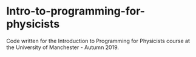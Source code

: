 # Intro-to-programming-for-physicists
Code written for the Introduction to Programming for Physicists course at the University of Manchester - Autumn 2019.
